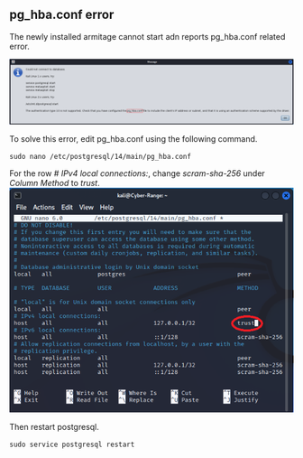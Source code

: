
## pg_hba.conf error
The newly installed armitage cannot start adn reports pg_hba.conf related error.

<img src="imgs/armitage-pg_hba-error.png">

To solve this error, edit pg_hba.conf using the following command. 
```
sudo nano /etc/postgresql/14/main/pg_hba.conf
```
For the row *# IPv4 local connections:*, change *scram-sha-256* under *Column Method* to *trust*.
<img src="imgs/pg_hba.PNG">

Then restart postgresql.
```
sudo service postgresql restart
```
